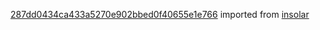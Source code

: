 [287dd0434ca433a5270e902bbed0f40655e1e766](https://github.com/insolar/insolar/commit/287dd0434ca433a5270e902bbed0f40655e1e766) imported from [insolar](https://github.com/insolar/insolar)
